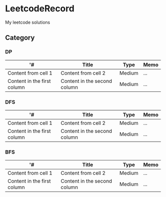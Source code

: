 # LeetcodeRecord
My leetcode solutions

## Category

### DP
'# | Title | Type | Memo
------------ | ------------- | ------------ | ------------- |
Content from cell 1 | Content from cell 2 | Medium | ...
Content in the first column | Content in the second column | Medium | ...

### DFS
'# | Title | Type | Memo
------------ | ------------- | ------------ | ------------- |
Content from cell 1 | Content from cell 2 | Medium | ...
Content in the first column | Content in the second column | Medium | ...

### BFS
'# | Title | Type | Memo
------------ | ------------- | ------------ | ------------- |
Content from cell 1 | Content from cell 2 | Medium | ...
Content in the first column | Content in the second column | Medium | ...
